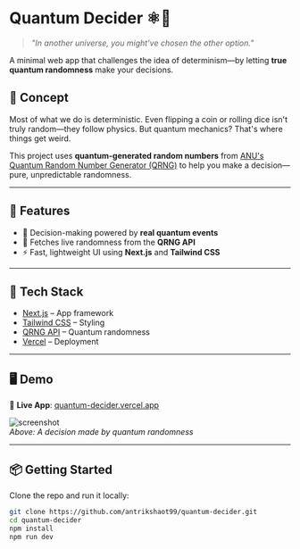 # Quantum Decider ⚛️🎲

> *"In another universe, you might've chosen the other option."*

A minimal web app that challenges the idea of determinism—by letting **true quantum randomness** make your decisions.

## 🧠 Concept

Most of what we do is deterministic. Even flipping a coin or rolling dice isn't truly random—they follow physics. But quantum mechanics? That's where things get weird.

This project uses **quantum-generated random numbers** from [ANU's Quantum Random Number Generator (QRNG)](https://qrng.anu.edu.au/) to help you make a decision—pure, unpredictable randomness.

---

## 🚀 Features

- 🌌 Decision-making powered by **real quantum events**
- 📡 Fetches live randomness from the **QRNG API**
- ⚡ Fast, lightweight UI using **Next.js** and **Tailwind CSS**

---

## 🔧 Tech Stack

- [Next.js](https://nextjs.org/) – App framework
- [Tailwind CSS](https://tailwindcss.com/) – Styling
- [QRNG API](https://qrng.anu.edu.au/) – Quantum randomness
- [Vercel](https://vercel.com/) – Deployment

---

## 🖥️ Demo

🔗 **Live App**: [quantum-decider.vercel.app](https://quantum-decider.vercel.app/)

![screenshot](./screenshot.png)  
*Above: A decision made by quantum randomness*

---

## 📦 Getting Started

Clone the repo and run it locally:

```bash
git clone https://github.com/antrikshaot99/quantum-decider.git
cd quantum-decider
npm install
npm run dev
